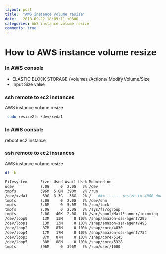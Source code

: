 ```yaml
---
layout: post
title:  "AWS instance volume resize"
date:   2018-09-22 18:09:11 +0800
categories: AWS instance volume resize
comments: true
---
```


# How to AWS instance volume resize

### In AWS console
- ELASTIC BLOCK STORAGE /Volumes /Actions/ Modify Volume/Size
- Input Size value

### ssh  remote to ec2 instances 
AWS instance volume resize

```bash
 sudo resize2fs /dev/xvda1
```

### In AWS console
reboot ec2 instance 

### ssh  remote to ec2 instances 
AWS instance volume resize

```bash
df -h
```
```bash
Filesystem      Size  Used Avail Use% Mounted on
udev            2.0G     0  2.0G   0% /dev
tmpfs           396M  5.8M  390M   2% /run
/dev/xvda1       39G  3.3G   36G   9% /   ##<------- resize to 40GB done!
tmpfs           2.0G     0  2.0G   0% /dev/shm
tmpfs           5.0M     0  5.0M   0% /run/lock
tmpfs           2.0G     0  2.0G   0% /sys/fs/cgroup
tmpfs           2.0G   40K  2.0G   1% /var/spool/MailScanner/incoming
/dev/loop0       13M   13M     0 100% /snap/amazon-ssm-agent/295
/dev/loop1       13M   13M     0 100% /snap/amazon-ssm-agent/495
/dev/loop2       87M   87M     0 100% /snap/core/4830
/dev/loop4       17M   17M     0 100% /snap/amazon-ssm-agent/734
/dev/loop3       87M   87M     0 100% /snap/core/5145
/dev/loop5       88M   88M     0 100% /snap/core/5328
tmpfs           396M     0  396M   0% /run/user/1000
```